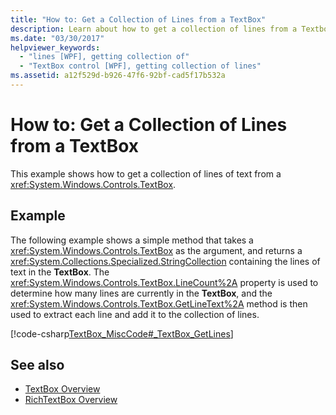 ```yaml
---
title: "How to: Get a Collection of Lines from a TextBox"
description: Learn about how to get a collection of lines from a Textbox, by means of the included code example in C#.
ms.date: "03/30/2017"
helpviewer_keywords: 
  - "lines [WPF], getting collection of"
  - "TextBox control [WPF], getting collection of lines"
ms.assetid: a12f529d-b926-47f6-92bf-cad5f17b532a
---
```

# How to: Get a Collection of Lines from a TextBox

This example shows how to get a collection of lines of text from a <xref:System.Windows.Controls.TextBox>.  
  
## Example  

 The following example shows a simple method that takes a <xref:System.Windows.Controls.TextBox> as the argument, and returns a <xref:System.Collections.Specialized.StringCollection> containing the lines of text in the **TextBox**.  The <xref:System.Windows.Controls.TextBox.LineCount%2A> property is used to determine how many lines are currently in the **TextBox**, and the <xref:System.Windows.Controls.TextBox.GetLineText%2A> method is then used to extract each line and add it to the collection of lines.  
  
 [!code-csharp[TextBox_MiscCode#_TextBox_GetLines](~/samples/snippets/csharp/VS_Snippets_Wpf/TextBox_MiscCode/CSharp/Window1.xaml.cs#_textbox_getlines)]  
  
## See also

- [TextBox Overview](textbox-overview.md)
- [RichTextBox Overview](richtextbox-overview.md)
